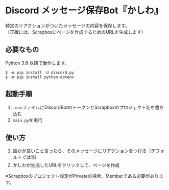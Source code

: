 # Discord メッセージ保存Bot『かしわ』

特定のリアクションがついたメッセージの内容を保存します。<br>
（正確には、Scrapboxにページを作成するためのURLを生成します）

## 必要なもの

Python 3.8 以降で動作します。<br>

    $ -m pip install -U discord.py
    $ -m pip install python-dotenv

## 起動手順

1. `.env`ファイルにDiscordBotのトークンとScrapboxのプロジェクト名を書き込む<br>
1. `main.py`を実行

## 使い方

1. 誰かが良いこと言ったら、そのメッセージにリアクションをつける（デフォルトでは🗒️）<br>
1. かしわが生成したURLをクリックして、ページを作成<br>

※Scrapboxのプロジェクト設定がPrivateの場合、Memberである必要があります。